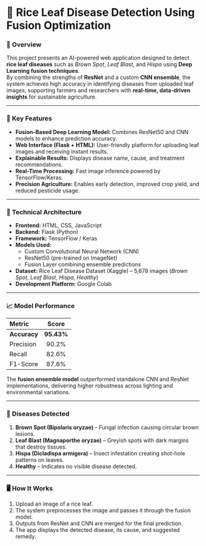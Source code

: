 # 🌾 Rice Leaf Disease Detection Using Fusion Optimization  

### 🚀 Overview  
This project presents an AI-powered web application designed to detect **rice leaf diseases** such as *Brown Spot*, *Leaf Blast*, and *Hispa* using **Deep Learning fusion techniques**.  
By combining the strengths of **ResNet** and a custom **CNN ensemble**, the system achieves high accuracy in identifying diseases from uploaded leaf images, supporting farmers and researchers with **real-time, data-driven insights** for sustainable agriculture.  

---

### 🧠 Key Features  
- **Fusion-Based Deep Learning Model:** Combines ResNet50 and CNN models to enhance prediction accuracy.  
- **Web Interface (Flask + HTML):** User-friendly platform for uploading leaf images and receiving instant results.  
- **Explainable Results:** Displays disease name, cause, and treatment recommendations.  
- **Real-Time Processing:** Fast image inference powered by TensorFlow/Keras.  
- **Precision Agriculture:** Enables early detection, improved crop yield, and reduced pesticide usage.  

---

### 🧩 Technical Architecture  
- **Frontend:** HTML, CSS, JavaScript  
- **Backend:** Flask (Python)  
- **Framework:** TensorFlow / Keras  
- **Models Used:**  
  - Custom Convolutional Neural Network (CNN)  
  - ResNet50 (pre-trained on ImageNet)  
  - Fusion Layer combining ensemble predictions  
- **Dataset:** Rice Leaf Disease Dataset (Kaggle) – 5,678 images (*Brown Spot*, *Leaf Blast*, *Hispa*, *Healthy*)  
- **Development Platform:** Google Colab  

---

### 📈 Model Performance  
| Metric | Score |
|:--|:--:|
| **Accuracy** | **95.43%** |
| Precision | 90.2% |
| Recall | 82.6% |
| F1-Score | 87.6% |

The **fusion ensemble model** outperformed standalone CNN and ResNet implementations, delivering higher robustness across lighting and environmental variations.  

---

### 🌿 Diseases Detected  
1. **Brown Spot (Bipolaris oryzae)** – Fungal infection causing circular brown lesions.  
2. **Leaf Blast (Magnaporthe oryzae)** – Greyish spots with dark margins that destroy tissues.  
3. **Hispa (Dicladispa armigera)** – Insect infestation creating shot-hole patterns on leaves.  
4. **Healthy** – Indicates no visible disease detected.  

---

### 🖥️ How It Works  
1. Upload an image of a rice leaf.  
2. The system preprocesses the image and passes it through the fusion model.  
3. Outputs from ResNet and CNN are merged for the final prediction.  
4. The app displays the detected disease, its cause, and suggested remedy. 
